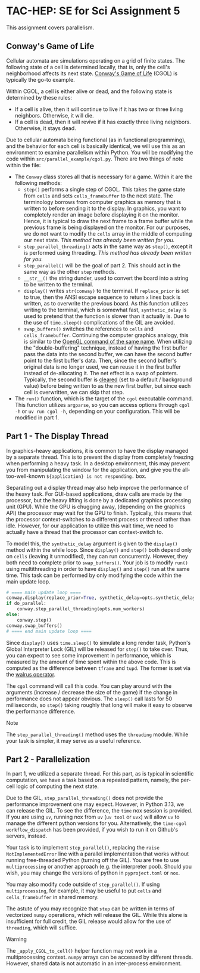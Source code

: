 # TAC-HEP: SE for Sci Assignment 5

This assignment covers parallelism.

## Conway's Game of Life

Cellular automata are simulations operating on a grid of finite states. The following state of a cell is determined locally, that is, only the cell's neighborhood affects its next state.
[Conway's Game of Life](https://en.wikipedia.org/wiki/Conway%27s_Game_of_Life) (CGOL) is typically the go-to example.

Within CGOL, a cell is either alive or dead, and the following state is determined by these rules:

- If a cell is alive, then it will continue to live if it has two or three living neighbors. Otherwise, it will die.
- If a cell is dead, then it will revive if it has exactly three living neighbors. Otherwise, it stays dead.

Due to cellular automata being functional (as in functional programming), and the behavior for each cell is basically identical, we will use this as an environment to examine parallelism within Python. You will be modifying the code within `src/parallel_example/cgol.py`. There are two things of note within the file:

- The `Conway` class stores all that is necessary for a game. Within it are the following methods:
  - `step()` performs a single step of CGOL. This takes the game state from `cells` and sets `cells_framebuffer` to the next state. The terminology borrows from computer graphics as memory that is written to before sending it to the display. In graphics, you want to completely render an image before displaying it on the monitor. Hence, it is typical to draw the next frame to a frame buffer while the previous frame is being displayed on the monitor. For our purposes, we do not want to modify the `cells` array in the middle of computing our next state. *This method has already been written for you.*
  - `step_parallel_threading()` acts in the same way as `step()`, except it is performed using threading. *This method has already been written for you.*
  - `step_parallel()` will be the goal of part 2. This should act in the same way as the other `step` methods.
  - `__str__()` the string dunder, used to convert the board into a string to be written to the terminal.
  - `display()` writes `str(conway)` to the terminal. If `replace_prior` is set to true, then the ANSI escape sequence to return `x` lines back is written, as to overwrite the previous board. As this function utilizes writing to the terminal, which is somewhat fast, `synthetic_delay` is used to pretend that the function is slower than it actually is. Due to the use of `time.sleep()` complications of the GIL are avoided.
  - `swap_buffers()` switches the references to `cells` and `cells_framebuffer`. Continuing the computer graphics analogy, this is similar to the [OpenGL command of the same name](https://www.opengl.org/resources/libraries/glut/spec3/node21.html). When utilizing the "double-buffering" technique, instead of having the first buffer pass the data into the second buffer, we can have the second buffer point to the first buffer's data. Then, since the second buffer's original data is no longer used, we can reuse it in the first buffer instead of de-allocating it. The net effect is a swap of pointers. Typically, the second buffer is [cleared](https://registry.khronos.org/OpenGL-Refpages/gl4/html/glClear.xhtml) (set to a default / background value) before being written to as the new first buffer, but since each cell is overwritten, we can skip that step.
- The `run()` function, which is the target of the `cgol` executable command. This function utilizes `argparse`, so you can access options through
`cgol -h` or `uv run cgol -h`, depending on your configuration. This will be modified in part 1.

## Part 1 - The Display Thread

In graphics-heavy applications, it is common to have the display managed by a separate thread. This is to prevent the display from completely freezing when performing a heavy task. In a desktop environment, this may prevent you from manipulating the window for the application, and give you the all-too-well-known `${application} is not responding.` box.

Separating out a display thread may also help improve the performance of the heavy task. For GUI-based applications, draw calls are made by the processor, but the heavy lifting is done by a dedicated graphics processing unit (GPU). While the GPU is chugging away, (depending on the graphics API) the processor may wait for the GPU to finish. Typically, this means that the processor context-switches to a different process or thread rather than idle. However, for our application to utilize this wait time, we need to actually have a thread that the processor can context-switch to.

To model this, the `synthetic_delay` argument is given to the `display()` method within the while loop. Since `display()` and `step()` both depend only on `cells` (leaving it unmodified), they can run concurrently. However, they both need to complete prior to `swap_buffers()`. Your job is to modify `run()` using multithreading in order to have `display()` and `step()` run at the same time. This task can be performed by only modifying the code within the main update loop.

```python
# ==== main update loop ====
conway.display(replace_prior=True, synthetic_delay=opts.synthetic_delay)
if do_parallel:
    conway.step_parallel_threading(opts.num_workers)
else:
    conway.step()
conway.swap_buffers()
# ==== end main update loop ====
```

Since `display()` uses `time.sleep()` to simulate a long render task, Python's Global Interpreter Lock (GIL) will be released for `step()` to take over. Thus, you can expect to see some improvement in performance, which is measured by the amount of time spent within the above code. This is computed as the difference between `tframe` and `tupd`. The former is set via the [walrus operator](https://docs.python.org/3/whatsnew/3.8.html#assignment-expressions).

The `cgol` command will call this code. You can play around with the arguments (increase / decrease the size of the game) if the change in performance does not appear obvious. The `sleep()` call lasts for 50 milliseconds, so `step()` taking roughly that long will make it easy to observe the performance difference.

> [!NOTE]
> The `step_parallel_threading()` method uses the `threading` module. While your task is simpler, it may serve as a useful reference.

## Part 2 - Parallelization

In part 1, we utilized a separate thread. For this part, as is typical in scientific computation, we have a task based on a repeated pattern, namely, the per-cell logic of computing the next state.

Due to the GIL, `step_parallel_threading()` does not provide the performance improvement one may expect. However, in Python 3.13, we can release the GIL. To see the difference, the `time` nox session is provided. If you are using `uv`, running nox from `uv` (`uv tool` or `uvx`) will allow `uv` to manage the different python versions for you. Alternatively, the `time-cgol` `workflow_dispatch` has been provided, if you wish to run it on Github's servers, instead.

Your task is to implement `step_parallel()`, replacing the `raise NotImplementedError` line with a parallel implementation that works without running free-threaded Python (turning off the GIL). You are free to use `multiprocessing` or another approach (e.g. the interpreter pool). Should you wish, you may change the versions of python in `pyproject.toml` or `nox`.

You may also modify code outside of `step_parallel()`. If using `multiprocessing`, for example, it may be useful to put `cells` and `cells_framebuffer` in shared memory.

The astute of you may recognize that `step` can be written in terms of vectorized `numpy` operations, which will release the GIL. While this alone is insufficient for full credit, the GIL release would allow for the use of `threading`, which will suffice.

> [!WARNING]
> The `_apply_CGOL_to_cell()` helper function may not work in a multiprocessing context. `numpy` arrays can be accessed by different threads. However, shared data is not automatic in an inter-process environment.
